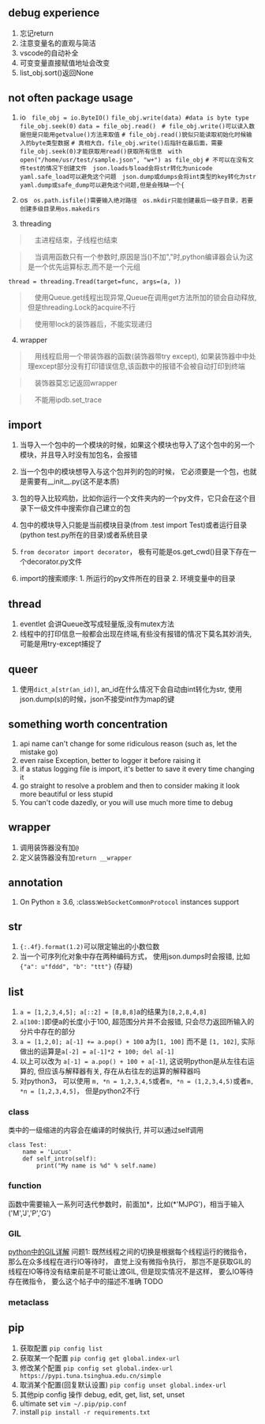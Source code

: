 ## debug experience
1. 忘记return
2. 注意变量名的直观与简洁
3. vscode的自动补全
4. 可变变量直接赋值地址会改变
5. list_obj.sort()返回None



## not often package usage
1. io
&#160;
`file_obj = io.ByteIO()`
`file_obj.write(data) #data is byte type`
`file_obj.seek(0)`
`data = file_obj.read()`
&#160;
`# file_obj.write()可以读入数据但是只能用getvalue()方法来取值`
`# file_obj.read()貌似只能读取初始化时候输入的byte类型数据`
`# 真相大白，file_obj.write()后指针在最后面，需要file_obj.seek(0)才能获取用read()获取所有信息`
&#160;
`with open("/home/usr/test/sample.json", "w+") as file_obj`
`# 不可以在没有文件test的情况下创建文件`
&#160;
`json.loads与load会将str转化为unicode`
`yaml.safe_load可以避免这个问题`
&#160;
`json.dump或dumps会将int类型的key转化为str `
`yaml.dump或safe_dump可以避免这个问题,但是会残缺一个{`

2. os
&#160;
`os.path.isfile()需要输入绝对路径`
&#160;
`os.mkdir只能创建最后一级子目录，若要创建多级目录用os.makedirs`

&#160;
3. threading
> &emsp;主进程结束，子线程也结束

> &emsp;当调用函数只有一个参数时,原因是当()不加","时,python编译器会认为这是一个优先运算标志,而不是一个元组

`thread = threading.Tread(target=func, args=(a, ))`

> &emsp;使用Queue.get线程出现异常,Queue在调用get方法所加的锁会自动释放,但是threading.Lock的acquire不行

> &emsp;使用带lock的装饰器后，不能实现递归

4. wrapper
> &emsp;用线程启用一个带装饰器的函数(装饰器带try except), 如果装饰器中中处理except部分没有打印错误信息,该函数中的报错不会被自动打印到终端

> &emsp;装饰器莫忘记返回wrapper

> &emsp;不能用ipdb.set_trace

## import
1. 当导入一个包中的一个模块的时候，如果这个模块也导入了这个包中的另一个模块，并且导入时没有加包名，会报错
2. 当一个包中的模块想导入与这个包并列的包的时候， 它必须要是一个包，也就是需要有__init__.py(这不是本质)
3. 包的导入比较鸡肋，比如你运行一个文件夹内的一个py文件，它只会在这个目录下一级文件中搜索你自己建立的包
4. 包中的模块导入只能是当前模块目录(from .test import Test)或者运行目录(python test.py所在的目录)或者系统目录
5. `from decorator import decorator`， 极有可能是os.get_cwd()目录下存在一个decorator.py文件

6. import的搜索顺序: 1. 所运行的py文件所在的目录 2. 环境变量中的目录

## thread
1. eventlet 会讲Queue改写成轻量版,没有mutex方法
2. 线程中的打印信息一般都会出现在终端,有些没有报错的情况下莫名其妙消失,可能是用try-except捕捉了

## queer

1. 使用`dict_a[str(an_id)]`, an_id在什么情况下会自动由int转化为str, 使用json.dump(s)的时候，json不接受int作为map的键

## something worth concentration
1. api name can't change for some ridiculous reason (such as, let the mistake go)
2. even raise Exception, better to logger it before raising it
3. if a status logging file is import, it's better to save it every time changing it
4. go straight to resolve a problem and then to consider making it look more beautiful or less stupid
5. You can't code dazedly, or you will use much more time to debug

## wrapper
1. 调用装饰器没有加`@`
2. 定义装饰器没有加`return __wrapper`

## annotation
1. On Python ≥ 3.6, :class:`WebSocketCommonProtocol` instances support


## str
1. `{:.4f}.format(1.2)`可以限定输出的小数位数
2. 当一个可序列化对象中存在两种编码方式， 使用json.dumps时会报错, 比如`{"a": u"fddd", "b": "ttt"}` (存疑)


## list
1. `a = [1,2,3,4,5]; a[::2] = [8,8,8]`a的结果为`[8,2,8,4,8]`
2. `a[100:]`即便a的长度小于100, 超范围分片并不会报错, 只会尽力返回所输入的分片中存在的部分
3. `a = [1,2,0]; a[-1] += a.pop() + 100` a为`[1, 100]` 而不是 `[1, 102]`, 实际做出的运算是`a[-2] = a[-1]*2 + 100; del a[-1]`
4. 以上可以改为 `a[-1] = a.pop() + 100 + a[-1]`, 这说明python是从左往右运算的, 但应该与解释器有关, 存在从右往左的运算的解释器吗
5. 对python3， 可以使用 `m, *n = 1,2,3,4,5`或者`m, *n = (1,2,3,4,5)`或者`m, *n = [1,2,3,4,5]`， 但是python2不行

### class
类中的一级缩进的内容会在编译的时候执行, 并可以通过self调用
```
class Test:
    name = 'Lucus'
    def self_intro(self):
        print("My name is %d" % self.name)
```

### function

函数中需要输入一系列可迭代参数时，前面加*，比如(*'MJPG')，相当于输入('M','J','P','G')

### GIL
[python中的GIL详解](https://www.cnblogs.com/SuKiWX/p/8804974.html)
问题1: 既然线程之间的切换是根据每个线程运行的微指令， 那么在众多线程在进行IO等待时， 直觉上没有微指令执行， 
    那岂不是获取GIL的线程在IO等待没有结束前是不可能让渡GIL, 但是现实情况不是这样， 要么IO等待存在微指令， 
    要么这个帖子中的描述不准确 TODO


### metaclass

## pip
1. 获取配置
`pip config list`
2. 获取某一个配置
`pip config get global.index-url`
3. 修改某个配置
`pip config set global.index-url https://pypi.tuna.tsinghua.edu.cn/simple`
4. 取消某个配置(回复默认设置)
`pip config unset global.index-url`
5. 其他pip config 操作 debug, edit, get, list, set, unset
6. ultimate set
`vim ~/.pip/pip.conf`
7. install
`pip install -r requirements.txt`